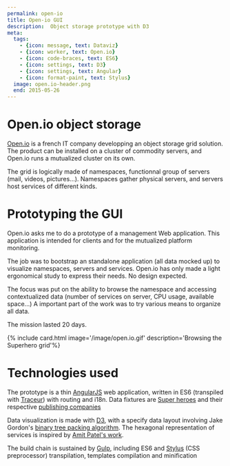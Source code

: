 ```yaml
---
permalink: open-io
title: Open-io GUI
description:  Object storage prototype with D3
meta:
  tags:
    - {icon: message, text: Dataviz}
    - {icon: worker, text: Open.io}
    - {icon: code-braces, text: ES6}
    - {icon: settings, text: D3}
    - {icon: settings, text: Angular}
    - {icon: format-paint, text: Stylus}
  image: open.io-header.png
  end: 2015-05-26
---
```


# Open.io object storage

[Open.io][openio] is a french IT company developping an object storage grid solution.
The product can be installed on a cluster of commodity servers, and Open.io runs a mutualized cluster on its own.

The grid is logically made of namespaces, functionnal group of servers (mail, videos, pictures\...).
Namespaces gather physical servers, and servers host services of different kinds.

# Prototyping the GUI

Open.io asks me to do a prototype of a management Web application.
This application is intended for clients and for the mutualized platform monitoring.

The job was to bootstrap an standalone application (all data mocked up) to visualize namespaces, servers and services.
Open.io has only made a light ergonomical study to express their needs. No design expected.

The focus was put on the ability to browse the namespace and accessing contextualized data (number of services on server, CPU usage, available space\...)
A important part of the work was to try various means to organize all data.

The mission lasted 20 days.

{% include card.html image='/image/open.io.gif' description='Browsing the Superhero grid'%}

# Technologies used

The prototype is a thin [AngularJS][angular] web application, written in ES6 (transpiled with [Traceur][traceur]) with routing and i18n.
Data fixtures are [Super heroes][superherodb] and their respective [publishing companies][comics-company]

Data visualization is made with [D3][d3], with a specify data layout involving Jake Gordon\'s [binary tree packing algorithm][bin-packing].
The hexagonal representation of services is inspired by [Amit Patel\'s work][hexagrid].

The build chain is sustained by [Gulp][gulp], including ES6 and [Stylus][stylus] (CSS preprocessor) transpilation, templates compilation and minification

[openio]: http://openio.io/
[angular]: https://angularjs.org/
[traceur]: https://github.com/google/traceur-compiler
[d3]: http://d3js.org/
[bin-packing]: https://github.com/jakesgordon/bin-packing
[stylus]: http://learnboost.github.io/stylus/
[gulp]: http://gulpjs.com/
[superherodb]: http://www.superherodb.com/
[comics-company]: http://en.wikipedia.org/wiki/List_of_comics_publishing_companies
[hexagrid]: http://www.redblobgames.com/grids/hexagons/
